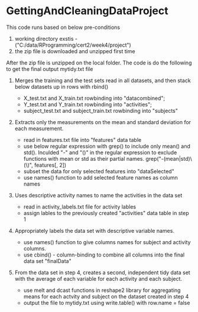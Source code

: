 # GettingAndCleaningDataProject

This code runs based on below pre-conditions

1) working directory exstis - ("C:/data/RProgramming/cert2/week4/project")
2) the zip file is downloaded and unzipped first time

After the zip file is unzipped on the local folder. The code is do the following to get the final output mytidy.txt file

1.	Merges the training and the test sets 
    read in all datasets, and then
    stack below datasets up in rows with rbind()
    - X_test.txt and X_train.txt rowbinding into "datacombined"; 
    - Y_test.txt and Y_train.txt rowbinding into "activities";
    - subject_test.txt and subject_train.txt rowbinding into "subjects"
    
2.	Extracts only the measurements on the mean and standard deviation for each measurement.
    - read in features.txt file into "features" data table
    - use below regular expression with grep() to include only mean() and std(). Inculded "-" and "()" in the regular expression to exclude functions with mean or std as their partial names.
          grep("-(mean|std)\\(\\)", features[, 2])
    - subset the data for only selected features into "dataSelected"
    - use names() function to add selected feature names as column names
  
3.	Uses descriptive activity names to name the activities in the data set
    - read in activity_labels.txt file for activity lables
    - assign lables to the previously created "activities" data table in step 1
    
4.	Appropriately labels the data set with descriptive variable names.
    - use names() function to give columns names for subject and activity columns.
    - use cbind() - column-binding to combine all columns into the final data set "finalData"
    
5.	From the data set in step 4, creates a second, independent tidy data set with the average of each variable for each activity and each subject.
    - use melt and dcast functions in reshape2 library for aggregating means for each actvity and subject on the dataset created in step 4
    - output the file to mytidy.txt using write.table() with row.name = false
    
